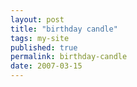 ```yaml
---
layout: post
title: "birthday candle"
tags: my-site
published: true
permalink: birthday-candle
date: 2007-03-15
---
```



